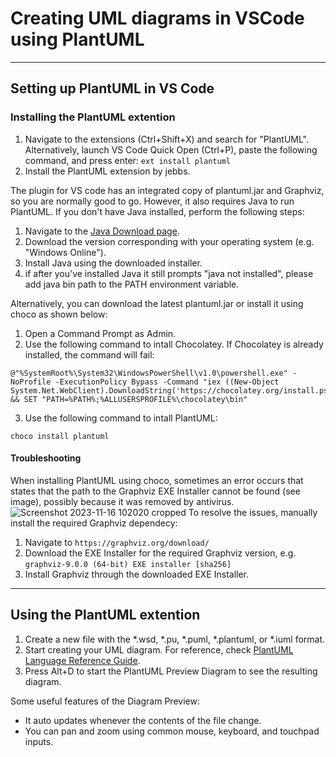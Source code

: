 # Creating UML diagrams in VSCode using PlantUML
---
## Setting up PlantUML in VS Code
### Installing the PlantUML extention
1. Navigate to the extensions (Ctrl+Shift+X) and search for "PlantUML". Alternatively, launch VS Code Quick Open (Ctrl+P), paste the following command, and press enter:
```ext install plantuml```
2. Install the PlantUML extension by jebbs.

The plugin for VS code has an integrated copy of plantuml.jar and Graphviz, so you are normally good to go. However, it also requires Java to run PlantUML. 
If you don't have Java installed, perform the following steps:
1. Navigate to the [Java Download page](https://www.java.com/en/download/manual.jsp).
2. Download the version corresponding with your operating system (e.g. "Windows Online").
3. Install Java using the downloaded installer.
4. if after you've installed Java it still prompts "java not installed", please add java bin path to the PATH environment variable.

Alternatively, you can download the latest plantuml.jar or install it using choco as shown below:
1. Open a Command Prompt as Admin.
2. Use the following command to intall Chocolatey. If Chocolatey is already installed, the command will fail: 
```
@"%SystemRoot%\System32\WindowsPowerShell\v1.0\powershell.exe" -NoProfile -ExecutionPolicy Bypass -Command "iex ((New-Object System.Net.WebClient).DownloadString('https://chocolatey.org/install.ps1'))" && SET "PATH=%PATH%;%ALLUSERSPROFILE%\chocolatey\bin"
```
3. Use the following command to intall PlantUML:
```
choco install plantuml
```
#### Troubleshooting
When installing PlantUML using choco, sometimes an error occurs that states that the path to the Graphviz EXE Installer cannot be found (see image), possibly because it was removed by antivirus.  
![Screenshot 2023-11-16 102020 cropped](https://github.com/SjoerdDevelops/vscode-setup-for-unity-development/assets/146742966/6ab74ef8-145d-42ed-852e-c593774eb9bc)
To resolve the issues, manually install the required Graphviz dependecy:
1. Navigate to `https://graphviz.org/download/`
2. Download the EXE Installer for the required Graphviz version, e.g. `graphviz-9.0.0 (64-bit) EXE installer [sha256]`
3. Install Graphviz through the downloaded EXE Installer.

---
## Using the PlantUML extention
1. Create a new file with the *.wsd, *.pu, *.puml, *.plantuml, or *.iuml format.
2. Start creating your UML diagram. For reference, check [PlantUML Language Reference Guide](https://plantuml.com/guide).
3. Press Alt+D to start the PlantUML Preview Diagram to see the resulting diagram. 

Some useful features of the Diagram Preview:
- It auto updates whenever the contents of the file change.
- You can pan and zoom using common mouse, keyboard, and touchpad inputs.

